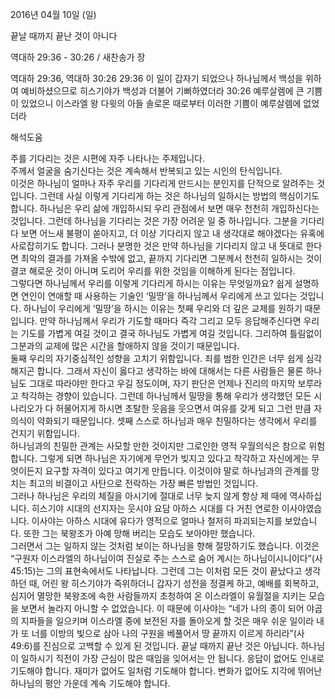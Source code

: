 2016년 04월 10일 (일)

끝날 때까지 끝난 것이 아니다



역대하 29:36 - 30:26 / 새찬송가  장


역대하 29:36, 역대하 30:26
29:36 이 일이 갑자기 되었으나 하나님께서 백성을 위하여 예비하셨으므로 히스기야가 백성과 더불어 기뻐하였더라 
30:26 예루살렘에 큰 기쁨이 있었으니 이스라엘 왕 다윗의 아들 솔로몬 때로부터 이러한 기쁨이 예루살렘에 없었더라

해석도움





주를 기다리는 것은 시편에 자주 나타나는 주제입니다.  
주께서 얼굴을 숨기신다는 것은 계속해서 반복되고 있는 시인의 탄식입니다.  
이것은 하나님이 얼마나 자주 우리를 기다리게 만드시는 분인지를 단적으로 알려주는 것입니다. 그런데 사실 이렇게 기다리게 하는 것은 하나님의 일하시는 방법의 핵심이기도 합니다. 
하나님은 우리 삶에 개입하시되 우리 관점에서 보면 매우 천천히 개입하신다는 것입니다. 
그런데 하나님을 기다리는 것은 가장 어려운 일 중 하나입니다. 그분을 기다리다 보면 어느새 불평이 쏟아지고, 더 이상 기다리지 않고 내 생각대로 해야겠다는 유혹에 사로잡히기도 합니다. 그러나 분명한 것은 만약 하나님을 기다리지 않고 내 뜻대로 한다면 최악의 결과를 가져올 수밖에 없고, 끝까지 기다리면 그분께서 천천히 일하시는 것이 결코 해로운 것이 아니며 도리어 우리를 위한 것임을 이해하게 된다는 점입니다.   
그렇다면 하나님께서 우리를 이렇게 기다리게 하시는 이유는 무엇일까요? 쉽게 설명하면 연인이 연애할 때 사용하는 기술인 ‘밀땅’을 하나님께서 우리에게 쓰고 있다는 것입니다. 
하나님이 우리에게 ‘밀땅’을 하시는 이유는 첫째 우리와 더 깊은 교제를 원하기 때문입니다. 
만약 하나님께서 우리가 기도할 때마다 즉각 그리고 모두 응답해주신다면 우리는 기도를 가볍게 여길 것이고 결국 하나님도 가볍게 여길 것입니다.  그리하여 틀림없이 그분과의 교제에 많은 시간을 할애하지 않을 것이기 때문입니다.  
둘째 우리의 자기중심적인 성향을 고치기 위함입니다. 
죄를 범한 인간은 너무 쉽게 심각해지곤 합니다. 그래서 자신이 옳다고 생각하는 바에 대해서는 다른 사람들은 물론 하나님도 그대로 따라야만 한다고 우길 정도이며, 자기 판단은 언제나 진리의 마지막 보루라고 착각하는 경향이 있습니다. 그런데 하나님께서 밀땅을 통해 우리가 생각했던 모든 시나리오가 다 허물어지게 하시면 초탈한 웃음을 웃으면서 여유를 갖게 되고 그런 만큼 자의식이 약화되기 때문입니다. 
셋째 스스로 하나님과 매우 친밀하다는 생각에서 우리를 건지기 위함입니다.  
하나님과의 친밀한 관계는 사모할 만한 것이지만 그로인한 영적 우월의식은 참으로 위험합니다. 그렇게 되면 하나님은 자기에게 무언가 빚지고 있다고 착각하고 자신에게는 무엇이든지 요구할 자격이 있다고 여기게 만듭니다. 이것이야 말로 하나님과의 관계를 망치는 최고의 비결이고 사탄으로 전락하는 가장 빠른 방법인 것입니다.  
그러나 하나님은 우리의 체질을 아시기에 절대로 너무 늦지 않게 항상 제 때에 역사하십니다. 
히스기야 시대의 선지자는 웃시야 요담 아하스 시대를 다 거친 연로한 이사야였습니다. 
이사야는 아하스 시대에 유다가 영적으로 얼마나 철저히 파괴되는지를 보았습니다. 
또한 그는 북왕조가 아예 망해 버리는 모습도 보아야만 했습니다.  
그러면서 그는 일하지 않는 것처럼 보이는 하나님을 향해 절망하기도 했습니다. 
이것은 “구원자 이스라엘의 하나님이여 진실로 주는 스스로 숨어 계시는 하나님이시니이다”(사 45:15)는 그의 표현속에서도 나타납니다. 그런데 그는 이처럼 모든 것이 끝났다고 생각하던 때, 어린 왕 히스기야가 즉위하더니 갑자기 성전을 정결케 하고, 예배를 회복하고, 심지어 멸망한 북왕조에 속한 사람들까지 초청하여 온 이스라엘이 유월절을 지키는 모습을 보면서 놀라지 아니할 수 없었습니다. 이 때문에 이사야는 “네가 나의 종이 되어 야곱의 지파들을 일으키며 이스라엘 중에 보전된 자를 돌아오게 할 것은 매우 쉬운 일이라 내가 또 너를 이방의 빛으로 삼아 나의 구원을 베풀어서 땅 끝까지 이르게 하리라”(사 49:6)를 진심으로 고백할 수 있게 된 것입니다. 
끝날 때까지 끝난 것은 아닙니다. 하나님이 일하시기 직전이 가장 근심이 많은 때임을 잊어서는 안 됩니다.  응답이 없어도 인내로 기도해야 합니다. 재미가 없어도 일처럼 기도해야 합니다. 변화가 없어도 지각에 뛰어난 하나님의 평안 가운데 계속 기도해야 합니다.